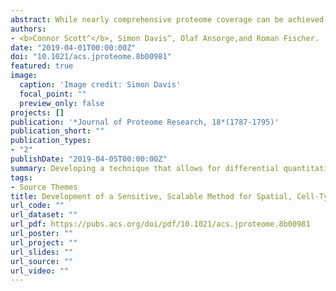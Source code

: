 ```yaml
---
abstract: While nearly comprehensive proteome coverage can be achieved from bulk tissue or cultured cells, the data usually lacks spatial resolution. As a result, tissue based proteomics averages protein abundance across multiple cell types and/or localizations. With proteomics platforms lacking sensitivity and throughput to undertake deep single-cell proteome studies in order to resolve spatial or cell type dependent protein expression gradients within tissue, proteome analysis has been combined with sorting techniques to enrich for certain cell populations. However, the spatial resolution and context is lost after cell sorting. Here, we report an optimized method for the proteomic analysis of neurons isolated from post-mortem human brain by laser capture microdissection (LCM). We tested combinations of sample collection methods, lysis buffers and digestion methods to maximize the number of identifications and quantitative performance, identifying 1500 proteins from 60 000 μm2 of 10 μm thick cerebellar molecular layer with excellent reproducibility. To demonstrate the ability of our workflow to resolve cell type specific proteomes within human brain tissue, we isolated sets of individual Betz and Purkinje cells. Both neuronal cell types are involved in motor coordination and were found to express highly specific proteomes to a depth of 2800 to 3600 proteins.
authors:
- <b>Connor Scott^</b>, Simon Davis^, Olaf Ansorge,and Roman Fischer. 
date: "2019-04-01T00:00:00Z"
doi: "10.1021/acs.jproteome.8b00981"
featured: true
image:
  caption: 'Image credit: Simon Davis'
  focal_point: ""
  preview_only: false
projects: []
publication: '*Journal of Proteome Research, 18*(1787-1795)'
publication_short: ""
publication_types:
- "2"
publishDate: "2019-04-05T00:00:00Z"
summary: Developing a technique that allows for differential quantitative proteomic analysis to be performed on minute amount of post-mortem laser microdissected material. 
tags:
- Source Themes
title: Development of a Sensitive, Scalable Method for Spatial, Cell-Type-Resolved Proteomics of the Human Brain
url_code: ""
url_dataset: ""
url_pdf: https://pubs.acs.org/doi/pdf/10.1021/acs.jproteome.8b00981
url_poster: ""
url_project: ""
url_slides: ""
url_source: ""
url_video: ""
---
```

